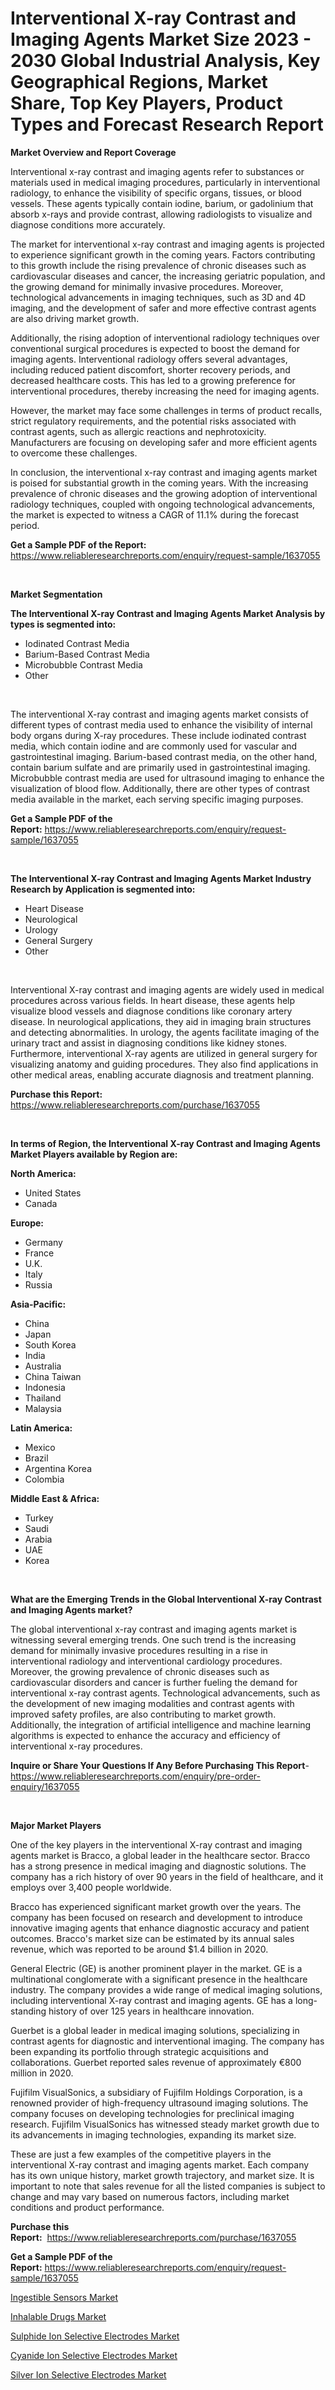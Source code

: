 <p><h1>Interventional X-ray Contrast and Imaging Agents Market Size 2023 - 2030 Global Industrial Analysis, Key Geographical Regions, Market Share, Top Key Players, Product Types and Forecast Research Report</h1></p><p><strong>Market Overview and Report Coverage</strong></p>
<p><p>Interventional x-ray contrast and imaging agents refer to substances or materials used in medical imaging procedures, particularly in interventional radiology, to enhance the visibility of specific organs, tissues, or blood vessels. These agents typically contain iodine, barium, or gadolinium that absorb x-rays and provide contrast, allowing radiologists to visualize and diagnose conditions more accurately.</p><p>The market for interventional x-ray contrast and imaging agents is projected to experience significant growth in the coming years. Factors contributing to this growth include the rising prevalence of chronic diseases such as cardiovascular diseases and cancer, the increasing geriatric population, and the growing demand for minimally invasive procedures. Moreover, technological advancements in imaging techniques, such as 3D and 4D imaging, and the development of safer and more effective contrast agents are also driving market growth.</p><p>Additionally, the rising adoption of interventional radiology techniques over conventional surgical procedures is expected to boost the demand for imaging agents. Interventional radiology offers several advantages, including reduced patient discomfort, shorter recovery periods, and decreased healthcare costs. This has led to a growing preference for interventional procedures, thereby increasing the need for imaging agents.</p><p>However, the market may face some challenges in terms of product recalls, strict regulatory requirements, and the potential risks associated with contrast agents, such as allergic reactions and nephrotoxicity. Manufacturers are focusing on developing safer and more efficient agents to overcome these challenges.</p><p>In conclusion, the interventional x-ray contrast and imaging agents market is poised for substantial growth in the coming years. With the increasing prevalence of chronic diseases and the growing adoption of interventional radiology techniques, coupled with ongoing technological advancements, the market is expected to witness a CAGR of 11.1% during the forecast period.</p></p>
<p><strong>Get a Sample PDF of the Report:</strong> <a href="https://www.reliableresearchreports.com/enquiry/request-sample/1637055">https://www.reliableresearchreports.com/enquiry/request-sample/1637055</a></p>
<p>&nbsp;</p>
<p><strong>Market Segmentation</strong></p>
<p><strong>The Interventional X-ray Contrast and Imaging Agents Market Analysis by types is segmented into:</strong></p>
<p><ul><li>Iodinated Contrast Media</li><li>Barium-Based Contrast Media</li><li>Microbubble Contrast Media</li><li>Other</li></ul></p>
<p>&nbsp;</p>
<p><p>The interventional X-ray contrast and imaging agents market consists of different types of contrast media used to enhance the visibility of internal body organs during X-ray procedures. These include iodinated contrast media, which contain iodine and are commonly used for vascular and gastrointestinal imaging. Barium-based contrast media, on the other hand, contain barium sulfate and are primarily used in gastrointestinal imaging. Microbubble contrast media are used for ultrasound imaging to enhance the visualization of blood flow. Additionally, there are other types of contrast media available in the market, each serving specific imaging purposes.</p></p>
<p><strong>Get a Sample PDF of the Report:</strong>&nbsp;<a href="https://www.reliableresearchreports.com/enquiry/request-sample/1637055">https://www.reliableresearchreports.com/enquiry/request-sample/1637055</a></p>
<p>&nbsp;</p>
<p><strong>The Interventional X-ray Contrast and Imaging Agents Market Industry Research by Application is segmented into:</strong></p>
<p><ul><li>Heart Disease</li><li>Neurological</li><li>Urology</li><li>General Surgery</li><li>Other</li></ul></p>
<p>&nbsp;</p>
<p><p>Interventional X-ray contrast and imaging agents are widely used in medical procedures across various fields. In heart disease, these agents help visualize blood vessels and diagnose conditions like coronary artery disease. In neurological applications, they aid in imaging brain structures and detecting abnormalities. In urology, the agents facilitate imaging of the urinary tract and assist in diagnosing conditions like kidney stones. Furthermore, interventional X-ray agents are utilized in general surgery for visualizing anatomy and guiding procedures. They also find applications in other medical areas, enabling accurate diagnosis and treatment planning.</p></p>
<p><strong>Purchase this Report:</strong>&nbsp; <a href="https://www.reliableresearchreports.com/purchase/1637055">https://www.reliableresearchreports.com/purchase/1637055</a></p>
<p>&nbsp;</p>
<p><strong>In terms of Region, the Interventional X-ray Contrast and Imaging Agents Market Players available by Region are:</strong></p>
<p>
    <p> <strong> North America: </strong>
        <ul>
            <li>United States</li>
            <li>Canada</li>
        </ul>
        </p> 
    <p> <strong> Europe: </strong>
        <ul>
            <li>Germany</li>
            <li>France</li>
            <li>U.K.</li>
            <li>Italy</li>
            <li>Russia</li>
        </ul>
        </p> 
    <p> <strong> Asia-Pacific: </strong>
        <ul>
            <li>China</li>
            <li>Japan</li>
            <li>South Korea</li>
            <li>India</li>
            <li>Australia</li>
            <li>China Taiwan</li>
            <li>Indonesia</li>
            <li>Thailand</li>
            <li>Malaysia</li>
        </ul>
        </p> 
    <p> <strong> Latin America: </strong>
        <ul>
            <li>Mexico</li>
            <li>Brazil</li>
            <li>Argentina Korea</li>
            <li>Colombia</li>
        </ul>
        </p> 
    <p> <strong> Middle East & Africa: </strong>
        <ul>
            <li>Turkey</li>
            <li>Saudi</li>
            <li>Arabia</li>
            <li>UAE</li>
            <li>Korea</li>
        </ul>
    </p>
    </p>
<p>&nbsp;</p>
<p><strong>What are the Emerging Trends in the Global Interventional X-ray Contrast and Imaging Agents market?</strong></p>
<p><p>The global interventional x-ray contrast and imaging agents market is witnessing several emerging trends. One such trend is the increasing demand for minimally invasive procedures resulting in a rise in interventional radiology and interventional cardiology procedures. Moreover, the growing prevalence of chronic diseases such as cardiovascular disorders and cancer is further fueling the demand for interventional x-ray contrast agents. Technological advancements, such as the development of new imaging modalities and contrast agents with improved safety profiles, are also contributing to market growth. Additionally, the integration of artificial intelligence and machine learning algorithms is expected to enhance the accuracy and efficiency of interventional x-ray procedures.</p></p>
<p><strong>Inquire or Share Your Questions If Any Before Purchasing This Report</strong>- <a href="https://www.reliableresearchreports.com/enquiry/pre-order-enquiry/1637055">https://www.reliableresearchreports.com/enquiry/pre-order-enquiry/1637055</a></p>
<p>&nbsp;</p>
<p><strong>Major Market Players</strong></p>
<p><p>One of the key players in the interventional X-ray contrast and imaging agents market is Bracco, a global leader in the healthcare sector. Bracco has a strong presence in medical imaging and diagnostic solutions. The company has a rich history of over 90 years in the field of healthcare, and it employs over 3,400 people worldwide.</p><p>Bracco has experienced significant market growth over the years. The company has been focused on research and development to introduce innovative imaging agents that enhance diagnostic accuracy and patient outcomes. Bracco's market size can be estimated by its annual sales revenue, which was reported to be around $1.4 billion in 2020.</p><p>General Electric (GE) is another prominent player in the market. GE is a multinational conglomerate with a significant presence in the healthcare industry. The company provides a wide range of medical imaging solutions, including interventional X-ray contrast and imaging agents. GE has a long-standing history of over 125 years in healthcare innovation.</p><p>Guerbet is a global leader in medical imaging solutions, specializing in contrast agents for diagnostic and interventional imaging. The company has been expanding its portfolio through strategic acquisitions and collaborations. Guerbet reported sales revenue of approximately €800 million in 2020.</p><p>Fujifilm VisualSonics, a subsidiary of Fujifilm Holdings Corporation, is a renowned provider of high-frequency ultrasound imaging solutions. The company focuses on developing technologies for preclinical imaging research. Fujifilm VisualSonics has witnessed steady market growth due to its advancements in imaging technologies, expanding its market size.</p><p>These are just a few examples of the competitive players in the interventional X-ray contrast and imaging agents market. Each company has its own unique history, market growth trajectory, and market size. It is important to note that sales revenue for all the listed companies is subject to change and may vary based on numerous factors, including market conditions and product performance.</p></p>
<p><strong>Purchase this Report:</strong>&nbsp;&nbsp;<a href="https://www.reliableresearchreports.com/purchase/1637055">https://www.reliableresearchreports.com/purchase/1637055</a></p>
<p></p>
<p><strong>Get a Sample PDF of the Report:</strong>&nbsp;<a href="https://www.reliableresearchreports.com/enquiry/request-sample/1637055">https://www.reliableresearchreports.com/enquiry/request-sample/1637055</a></p>
<p><p><a href="https://medium.com/@marieriley2012/ingestible-sensors-market-size-cagr-trends-2024-2030-c6189541e23f">Ingestible Sensors Market</a></p><p><a href="https://medium.com/@joshuahintz2023/inhalable-drugs-market-the-key-to-successful-business-strategy-forecast-till-2030-6f4ef2ae305e">Inhalable Drugs Market</a></p><p><a href="https://www.linkedin.com/pulse/sulphide-ion-selective-electrodes-market-size-share-global-8z3oe/">Sulphide Ion Selective Electrodes Market</a></p><p><a href="https://www.linkedin.com/pulse/cyanide-ion-selective-electrodes-market-size-share-amp-trends-s5nte/">Cyanide Ion Selective Electrodes Market</a></p><p><a href="https://www.linkedin.com/pulse/silver-ion-selective-electrodes-market-research-report-unlocks-utrse/">Silver Ion Selective Electrodes Market</a></p></p>